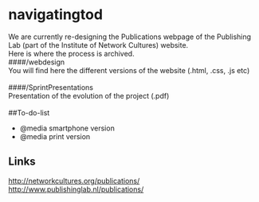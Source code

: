 # navigatingtod
We are currently re-designing the Publications webpage of the Publishing Lab (part of the Institute of Network Cultures) website.<br>
Here is where the process is archived.<br>
####/webdesign<br>
You will find here the different versions of the website (.html, .css, .js etc)<br><br>
####/SprintPresentations<br>
Presentation of the evolution of the project (.pdf)
<br><br>
##To-do-list<br>
- @media smartphone version
- @media print version

## Links
http://networkcultures.org/publications/<br>
http://www.publishinglab.nl/publications/<br>
